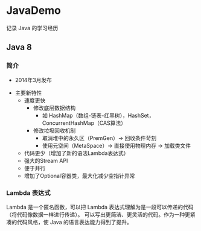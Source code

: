# JavaDemo

记录 Java 的学习经历

## Java 8

### 简介

- 2014年3月发布 
+ 主要新特性
    + 速度更快 
        + 修改底层数据结构
            - 如 HashMap（数组-链表-红黑树），HashSet，ConcurrentHashMap（CAS算法）
        + 修改垃圾回收机制
            - 取消堆中的永久区（PremGen）-> 回收条件苛刻
            - 使用元空间（MetaSpace）-> 直接使用物理内存 -> 加载类文件
    + 代码更少（增加了新的语法Lambda表达式）
    + 强大的Stream API
    + 便于并行
    + 增加了Optional容器类，最大化减少空指针异常
 
 
 ### Lambda 表达式
 
 Lambda 是一个匿名函数，可以把 Lambda 表达式理解为是一段可以传递的代码（将代码像数据一样进行传递）。
 可以写出更简洁、更灵活的代码。作为一种更紧凑的代码风格，使 Java 的语言表达能力得到了提升。

